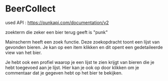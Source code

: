 # BeerCollect

used API : https://punkapi.com/documentation/v2

zoekterm die zeker een bier terug geeft is "punk"

Mainscherm heeft een zoek functie. Deze zoekopdracht toont een lijst van gevonden bieren. Je kan op een item klikken en dit opent een gedetaileerde view van het bier.

Je hebt ook een profiel waarop je een lijst te zien krijgt van bieren die je hebt toegevoed aan je lijst. Hier kan je ook op door klikken om je commentaar dat je gegeven hebt op het bier te bekijken.

